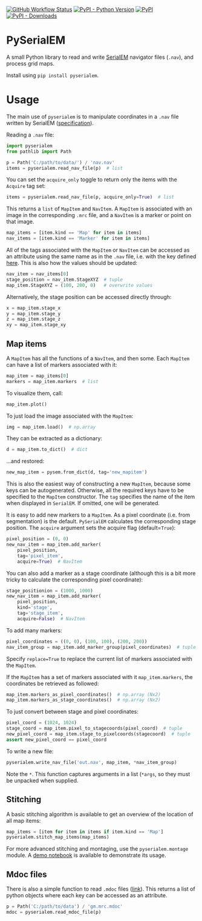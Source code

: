 [![GitHub Workflow Status](https://img.shields.io/github/workflow/status/instamatic-dev/pyserialem/build)](https://github.com/instamatic-dev/pyserialem/actions)
[![PyPI - Python Version](https://img.shields.io/pypi/pyversions/pyserialem)](https://pypi.org/project/pyserialem/)
[![PyPI](https://img.shields.io/pypi/v/pyserialem.svg?style=flat)](https://pypi.org/project/pyserialem/)
[![PyPI - Downloads](https://img.shields.io/pypi/dm/pyserialem)](https://pypi.org/project/pyserialem/)

# PySerialEM

A small Python library to read and write [SerialEM][serialem] navigator files (`.nav`), and process grid maps.

Install using `pip install pyserialem`.

# Usage

The main use of `pyserialem` is to manipulate coordinates in a `.nav` file written by SerialEM ([specification][serialem_nav]).

Reading a `.nav` file:

```python
import pyserialem
from pathlib import Path

p = Path('C:/path/to/data/') / 'nav.nav'
items = pyserialem.read_nav_file(p)  # list
```
You can set the `acquire_only` toggle to return only the items with the `Acquire` tag set:

```python
items = pyserialem.read_nav_file(p, acquire_only=True)  # list
```

This returns a `list` of `MapItem` and `NavItem`. A `MapItem` is associated with an image in the corresponding `.mrc` file, and a `NavItem` is a marker or point on that image.

```python
map_items = [item.kind == 'Map' for item in items]
nav_items = [item.kind == 'Marker' for item in items]
```

All of the tags associated with the `MapItem` or `NavItem` can be accessed as an attribute using the same name as in the `.nav` file, i.e. with the key defined [here][serialem_nav]. This is also how the values should be updated:

```python
nav_item = nav_items[0]
stage_position = nav_item.StageXYZ  # tuple
map_item.StageXYZ = (100, 200, 0)   # overwrite values
```

Alternatively, the stage position can be accessed directly through:

```python
x = map_item.stage_x
y = map_item.stage_y
z = map_item.stage_z
xy = map_item.stage_xy
```

## Map items

A `MapItem` has all the functions of a `NavItem`, and then some. Each `MapItem` can have a list of markers associated with it:

```python
map_item = map_items[0]
markers = map_item.markers  # list
```

To visualize them, call:

```python
map_item.plot()
```

To just load the image associated with the `MapItem`:

```python
img = map_item.load()  # np.array
```

They can be extracted as a dictionary:

```python
d = map_item.to_dict()  # dict
```

...and restored:

```python
new_map_item = pysem.from_dict(d, tag='new_mapitem')
```

This is also the easiest way of constructing a new `MapItem`, because some keys can be autogenerated. Otherwise, all the required keys have to be specified to the `MapItem` constructor. The `tag` specifies the name of the item when displayed in `SerialEM`. If omitted, one will be generated.

It is easy to add new markers to a `MapItem`. As a pixel coordinate (i.e. from segmentation) is the default. `PySerialEM` calculates the corresponding stage position. The `acquire` argument sets the acquire flag (default=`True`):

```python
pixel_position = (0, 0)
new_nav_item = map_item.add_marker(
    pixel_position,
    tag='pixel_item',
    acquire=True)  # NavItem
```

You can also add a marker as a stage coordinate (although this is a bit more tricky to calculate the corresponding pixel coordinate):

```python
stage_positionion = (1000, 1000)
new_nav_item = map_item.add_marker(
    pixel_position,
    kind='stage',
    tag='stage_item',
    acquire=False)  # NavItem
```

To add many markers:

```python
pixel_coordinates = ((0, 0), (100, 100), (200, 200))
nav_item_group = map_item.add_marker_group(pixel_coordinates)  # tuple
```

Specify `replace=True` to replace the current list of markers associated with the `MapItem`.

If the `MapItem` has a set of markers associated with it `map_item.markers`, the coordinates be retrieved as followed:

```python
map_item.markers_as_pixel_coordinates()  # np.array (Nx2)
map_item.markers_as_stage_coordinates()  # np.array (Nx2)
```

To just convert between stage and pixel coordinates:

```python
pixel_coord = (1024, 1024)
stage_coord = map_item.pixel_to_stagecoords(pixel_coord)  # tuple
new_pixel_coord = map_item.stage_to_pixelcoords(stagecoord)  # tuple
assert new_pixel_coord == pixel_coord
```

To write a new file:

```python
pyserialem.write_nav_file('out.nav', map_item, *nav_item_group)
```

Note the `*`. This function captures arguments in a list (`*args`, so they must be unpacked when supplied.

## Stitching

A basic stitching algorithm is available to get an overview of the location of all map items:

```python
map_items = [item for item in items if item.kind == 'Map']
pyserialem.stitch_map_items(map_items)
```

For more advanced stitching and montaging, use the `pyserialem.montage` module. A [demo notebook](demos/montage_processing_serialem.ipynb) is available to demonstrate its usage.

## Mdoc files

There is also a simple function to read `.mdoc` files ([link][serialem_nav]). This returns a list of python objects where each key can be accessed as an attribute.

```python
p = Path('C:/path/to/data') / 'gm.mrc.mdoc'
mdoc = pyserialem.read_mdoc_file(p)
```

[src]: https://github.com/stefsmeets/pyserialem
[serialem]: https://bio3d.colorado.edu/SerialEM/
[serialem_nav]: https://bio3d.colorado.edu/SerialEM/hlp/html/about_formats.htm
